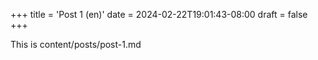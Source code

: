 +++
title = 'Post 1 (en)'
date = 2024-02-22T19:01:43-08:00
draft = false
+++

This is content/posts/post-1.md
